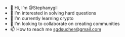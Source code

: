 - 👋 Hi, I’m @Stephanygil
- 👀 I’m interested in solving hard questions 
- 🌱 I’m currently learning crypto 
- 🤝 I’m looking to collaborate on creating communities 
- 📫 How to reach me sgdsucher@gmail.com 

<!---
Stephanygil/Stephanygil is a ✨ special ✨ repository because its `README.md` (this file) appears on your GitHub profile.
You can click the Preview link to take a look at your changes.
--->
